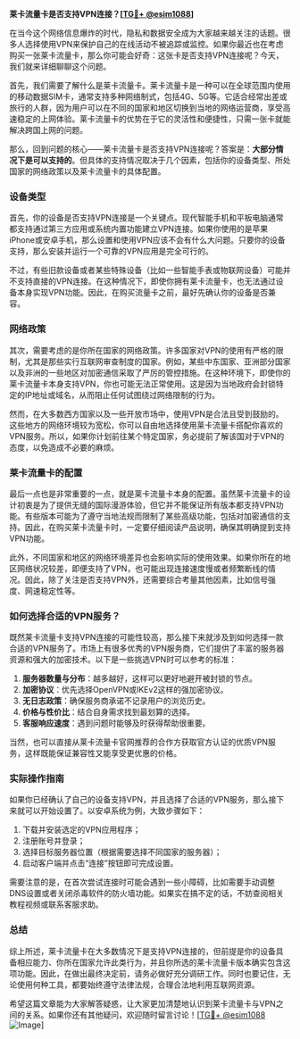 **莱卡流量卡是否支持VPN连接？[[TG💪+ @esim1088](https://t.me/s/esim1088)]**

在当今这个网络信息爆炸的时代，隐私和数据安全成为大家越来越关注的话题。很多人选择使用VPN来保护自己的在线活动不被追踪或监控。如果你最近也在考虑购买一张莱卡流量卡，那么你可能会好奇：这张卡是否支持VPN连接呢？今天，我们就来详细聊聊这个问题。

首先，我们需要了解什么是莱卡流量卡。莱卡流量卡是一种可以在全球范围内使用的移动数据SIM卡，通常支持多种网络制式，包括4G、5G等。它适合经常出差或旅行的人群，因为用户可以在不同的国家和地区切换到当地的网络运营商，享受高速稳定的上网体验。莱卡流量卡的优势在于它的灵活性和便捷性，只需一张卡就能解决跨国上网的问题。

那么，回到问题的核心——莱卡流量卡是否支持VPN连接呢？答案是：**大部分情况下是可以支持的**。但具体的支持情况取决于几个因素，包括你的设备类型、所处国家的网络政策以及莱卡流量卡的具体配置。

### 设备类型

首先，你的设备是否支持VPN连接是一个关键点。现代智能手机和平板电脑通常都支持通过第三方应用或系统内置功能建立VPN连接。如果你使用的是苹果iPhone或安卓手机，那么设置和使用VPN应该不会有什么大问题。只要你的设备支持，那么安装并运行一个可靠的VPN应用是完全可行的。

不过，有些旧款设备或者某些特殊设备（比如一些智能手表或物联网设备）可能并不支持直接的VPN连接。在这种情况下，即使你拥有莱卡流量卡，也无法通过设备本身实现VPN功能。因此，在购买流量卡之前，最好先确认你的设备是否兼容。

### 网络政策

其次，需要考虑的是你所在国家的网络政策。许多国家对VPN的使用有严格的限制，尤其是那些实行互联网审查制度的国家。例如，某些中东国家、亚洲部分国家以及非洲的一些地区对加密通信采取了严厉的管控措施。在这种环境下，即使你的莱卡流量卡本身支持VPN，你也可能无法正常使用。这是因为当地政府会封锁特定的IP地址或域名，从而阻止任何试图绕过网络限制的行为。

然而，在大多数西方国家以及一些开放市场中，使用VPN是合法且受到鼓励的。这些地方的网络环境较为宽松，你可以自由地选择使用莱卡流量卡搭配你喜欢的VPN服务。所以，如果你计划前往某个特定国家，务必提前了解该国对于VPN的态度，以免造成不必要的麻烦。

### 莱卡流量卡的配置

最后一点也是非常重要的一点，就是莱卡流量卡本身的配置。虽然莱卡流量卡的设计初衷是为了提供无缝的国际漫游体验，但它并不能保证所有版本都支持VPN功能。有些版本可能为了遵守当地法规而限制了某些高级功能，包括对加密通信的支持。因此，在购买莱卡流量卡时，一定要仔细阅读产品说明，确保其明确提到支持VPN功能。

此外，不同国家和地区的网络环境差异也会影响实际的使用效果。如果你所在的地区网络状况较差，即便支持了VPN，也可能出现连接速度慢或者频繁断线的情况。因此，除了关注是否支持VPN外，还需要综合考量其他因素，比如信号强度、网速稳定性等。

### 如何选择合适的VPN服务？

既然莱卡流量卡支持VPN连接的可能性较高，那么接下来就涉及到如何选择一款合适的VPN服务了。市场上有很多优秀的VPN服务商，它们提供了丰富的服务器资源和强大的加密技术。以下是一些挑选VPN时可以参考的标准：

1. **服务器数量与分布**：越多越好，这样可以更好地避开被封锁的节点。
2. **加密协议**：优先选择OpenVPN或IKEv2这样的强加密协议。
3. **无日志政策**：确保服务商承诺不记录用户的浏览历史。
4. **价格与性价比**：结合自身需求找到最划算的选择。
5. **客服响应速度**：遇到问题时能够及时获得帮助很重要。

当然，也可以直接从莱卡流量卡官网推荐的合作方获取官方认证的优质VPN服务，这样既能保证兼容性又能享受更优惠的价格。

### 实际操作指南

如果你已经确认了自己的设备支持VPN，并且选择了合适的VPN服务，那么接下来就可以开始设置了。以安卓系统为例，大致步骤如下：

1. 下载并安装选定的VPN应用程序；
2. 注册账号并登录；
3. 选择目标服务器位置（根据需要选择不同国家的服务器）；
4. 启动客户端并点击“连接”按钮即可完成设置。

需要注意的是，在首次尝试连接时可能会遇到一些小障碍，比如需要手动调整DNS设置或者关闭杀毒软件的防火墙功能。如果实在搞不定的话，不妨查阅相关教程视频或联系客服求助。

### 总结

综上所述，莱卡流量卡在大多数情况下是支持VPN连接的，但前提是你的设备具备相应能力、你所在国家允许此类行为，并且你所选的莱卡流量卡版本确实包含这项功能。因此，在做出最终决定前，请务必做好充分调研工作。同时也要记住，无论使用何种工具，都要始终遵守法律法规，合理合法地利用互联网资源。

希望这篇文章能为大家解答疑惑，让大家更加清楚地认识到莱卡流量卡与VPN之间的关系。如果你还有其他疑问，欢迎随时留言讨论！[[TG💪+ @esim1088](https://t.me/s/esim1088) ![Image](https://i.postimg.cc/4NQfJmqS/Snipaste-2025-05-13-00-14-12.png)]